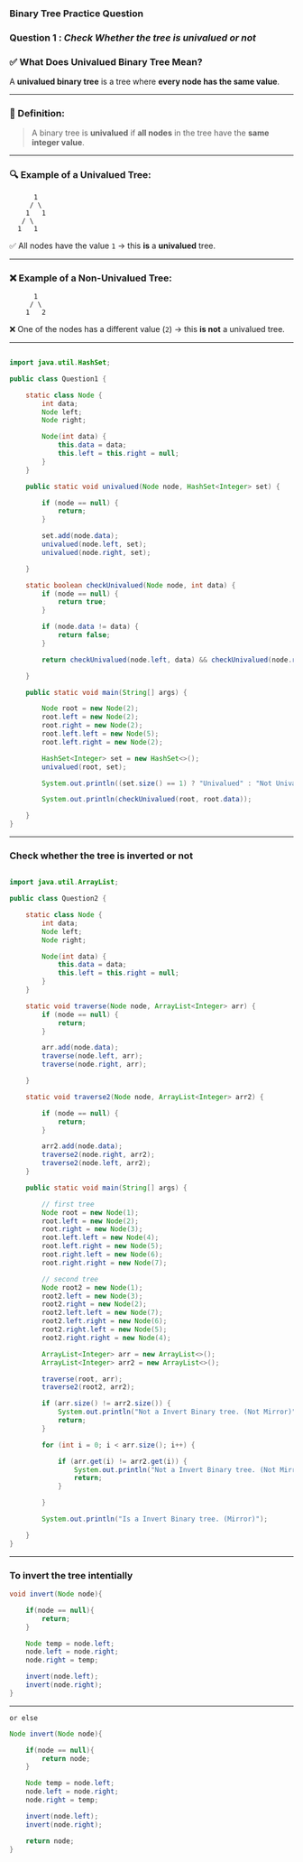 ### Binary Tree Practice Question

### **Question 1** : _Check Whether the tree is univalued or not_

### ✅ What Does **Univalued Binary Tree** Mean?

A **univalued binary tree** is a tree where **every node has the same value**.

---

### 📌 Definition:

> A binary tree is **univalued** if **all nodes** in the tree have the **same integer value**.

---

### 🔍 Example of a Univalued Tree:

```
      1
     / \
    1   1
   / \
  1   1
```

✅ All nodes have the value `1` → this **is** a **univalued** tree.

---

### ❌ Example of a Non-Univalued Tree:

```
      1
     / \
    1   2
```

❌ One of the nodes has a different value (`2`) → this **is not** a univalued tree.

---

```java

import java.util.HashSet;

public class Question1 {

    static class Node {
        int data;
        Node left;
        Node right;

        Node(int data) {
            this.data = data;
            this.left = this.right = null;
        }
    }

    public static void univalued(Node node, HashSet<Integer> set) {

        if (node == null) {
            return;
        }

        set.add(node.data);
        univalued(node.left, set);
        univalued(node.right, set);

    }

    static boolean checkUnivalued(Node node, int data) {
        if (node == null) {
            return true;
        }

        if (node.data != data) {
            return false;
        }

        return checkUnivalued(node.left, data) && checkUnivalued(node.right, data);

    }

    public static void main(String[] args) {

        Node root = new Node(2);
        root.left = new Node(2);
        root.right = new Node(2);
        root.left.left = new Node(5);
        root.left.right = new Node(2);

        HashSet<Integer> set = new HashSet<>();
        univalued(root, set);

        System.out.println((set.size() == 1) ? "Univalued" : "Not Univalued");

        System.out.println(checkUnivalued(root, root.data));

    }
}
```

---

### Check whether the tree is inverted or not

```java

import java.util.ArrayList;

public class Question2 {

    static class Node {
        int data;
        Node left;
        Node right;

        Node(int data) {
            this.data = data;
            this.left = this.right = null;
        }
    }

    static void traverse(Node node, ArrayList<Integer> arr) {
        if (node == null) {
            return;
        }

        arr.add(node.data);
        traverse(node.left, arr);
        traverse(node.right, arr);

    }

    static void traverse2(Node node, ArrayList<Integer> arr2) {

        if (node == null) {
            return;
        }

        arr2.add(node.data);
        traverse2(node.right, arr2);
        traverse2(node.left, arr2);
    }

    public static void main(String[] args) {

        // first tree
        Node root = new Node(1);
        root.left = new Node(2);
        root.right = new Node(3);
        root.left.left = new Node(4);
        root.left.right = new Node(5);
        root.right.left = new Node(6);
        root.right.right = new Node(7);

        // second tree
        Node root2 = new Node(1);
        root2.left = new Node(3);
        root2.right = new Node(2);
        root2.left.left = new Node(7);
        root2.left.right = new Node(6);
        root2.right.left = new Node(5);
        root2.right.right = new Node(4);

        ArrayList<Integer> arr = new ArrayList<>();
        ArrayList<Integer> arr2 = new ArrayList<>();

        traverse(root, arr);
        traverse2(root2, arr2);

        if (arr.size() != arr2.size()) {
            System.out.println("Not a Invert Binary tree. (Not Mirror)");
            return;
        }

        for (int i = 0; i < arr.size(); i++) {

            if (arr.get(i) != arr2.get(i)) {
                System.out.println("Not a Invert Binary tree. (Not Mirror)");
                return;
            }

        }

        System.out.println("Is a Invert Binary tree. (Mirror)");

    }
}
```

---

### To invert the tree intentially

```java
void invert(Node node){

    if(node == null){
        return;
    }

    Node temp = node.left;
    node.left = node.right;
    node.right = temp;

    invert(node.left);
    invert(node.right);
}
```

---

`or else`

```java
Node invert(Node node){

    if(node == null){
        return node;
    }

    Node temp = node.left;
    node.left = node.right;
    node.right = temp;

    invert(node.left);
    invert(node.right);

    return node;
}
```
